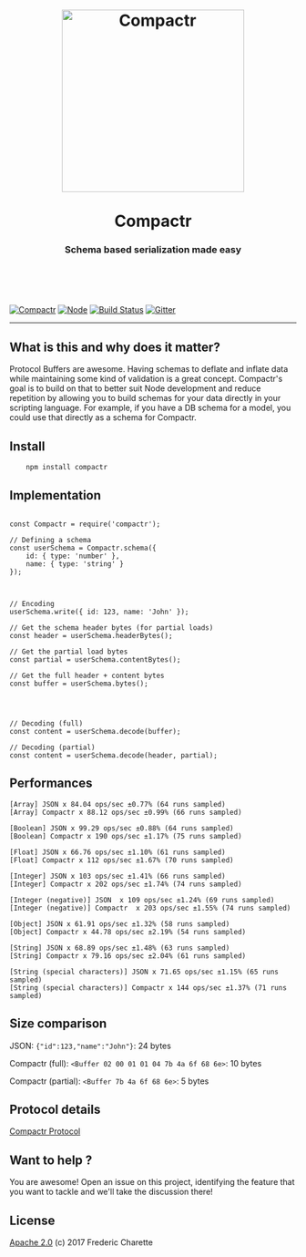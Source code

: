 <h1 align="center">
  <a title="Schema based serialization made easy" href="http://compactr.js.org">
    <img alt="Compactr" width="320px" src="http://res.cloudinary.com/kalm/image/upload/v1494589244/compactr_header_rev1.png" />
    <br/><br/>
  </a>
  Compactr
</h1>
<h3 align="center">
  Schema based serialization made easy
  <br/><br/><br/>
</h3>
<br/>

[![Compactr](https://img.shields.io/npm/v/compactr.svg)](https://www.npmjs.com/package/compactr)
[![Node](https://img.shields.io/badge/node->%3D4.0-blue.svg)](https://nodejs.org)
[![Build Status](https://travis-ci.org/compactr/compactr.js.svg?branch=master)](https://travis-ci.org/compactr/compactr.js)
[![Gitter](https://img.shields.io/gitter/room/compactr/compactr.svg)](https://gitter.im/compactr/compactr)

---

## What is this and why does it matter?

Protocol Buffers are awesome. Having schemas to deflate and inflate data while maintaining some kind of validation is a great concept. Compactr's goal is to build on that to better suit Node development and reduce repetition by allowing you to build schemas for your data directly in your scripting language. For example, if you have a DB schema for a model, you could use that directly as a schema for Compactr.


## Install

```
    npm install compactr
```


## Implementation

```node

const Compactr = require('compactr');

// Defining a schema
const userSchema = Compactr.schema({ 
	id: { type: 'number' },
	name: { type: 'string' }
});



// Encoding
userSchema.write({ id: 123, name: 'John' });

// Get the schema header bytes (for partial loads)
const header = userSchema.headerBytes();

// Get the partial load bytes
const partial = userSchema.contentBytes();

// Get the full header + content bytes
const buffer = userSchema.bytes();




// Decoding (full)
const content = userSchema.decode(buffer);

// Decoding (partial)
const content = userSchema.decode(header, partial);
```


## Performances

```
[Array] JSON x 84.04 ops/sec ±0.77% (64 runs sampled)
[Array] Compactr x 88.12 ops/sec ±0.99% (66 runs sampled)

[Boolean] JSON x 99.29 ops/sec ±0.88% (64 runs sampled)
[Boolean] Compactr x 190 ops/sec ±1.17% (75 runs sampled)

[Float] JSON x 66.76 ops/sec ±1.10% (61 runs sampled)
[Float] Compactr x 112 ops/sec ±1.67% (70 runs sampled)

[Integer] JSON x 103 ops/sec ±1.41% (66 runs sampled)
[Integer] Compactr x 202 ops/sec ±1.74% (74 runs sampled)

[Integer (negative)] JSON  x 109 ops/sec ±1.24% (69 runs sampled)
[Integer (negative)] Compactr  x 203 ops/sec ±1.55% (74 runs sampled)

[Object] JSON x 61.91 ops/sec ±1.32% (58 runs sampled)
[Object] Compactr x 44.78 ops/sec ±2.19% (54 runs sampled)

[String] JSON x 68.89 ops/sec ±1.48% (63 runs sampled)
[String] Compactr x 79.16 ops/sec ±2.04% (61 runs sampled)

[String (special characters)] JSON x 71.65 ops/sec ±1.15% (65 runs sampled)
[String (special characters)] Compactr x 144 ops/sec ±1.37% (71 runs sampled)
```


## Size comparison

JSON: `{"id":123,"name":"John"}`: 24 bytes 

Compactr (full): `<Buffer 02 00 01 01 04 7b 4a 6f 68 6e>`: 10 bytes

Compactr (partial): `<Buffer 7b 4a 6f 68 6e>`: 5 bytes


## Protocol details

[Compactr Protocol](https://github.com/compactr/protocol)


## Want to help ?

You are awesome! Open an issue on this project, identifying the feature that you want to tackle and we'll take the discussion there!


## License 

[Apache 2.0](LICENSE) (c) 2017 Frederic Charette
